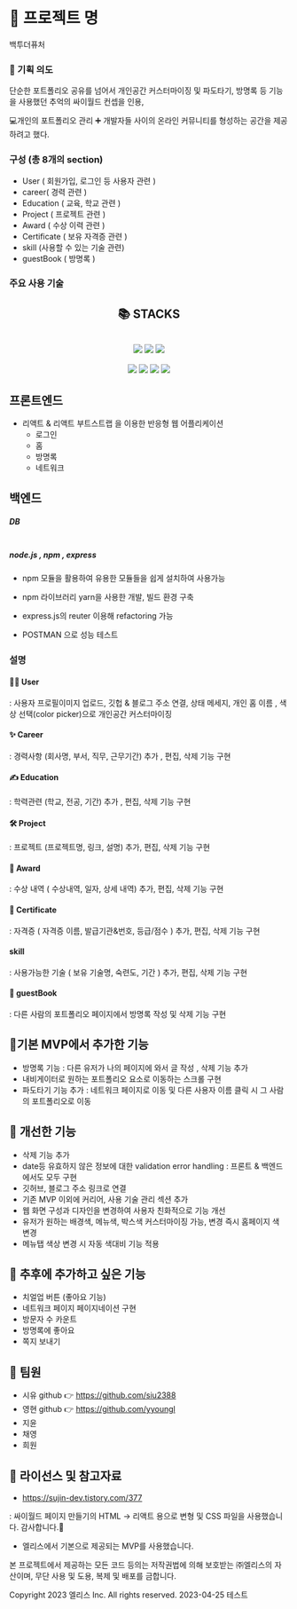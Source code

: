 # 💎 프로젝트 명 


백투더퓨처
### 💎 기획 의도

단순한 포트폴리오 공유를 넘어서 
  개인공간 커스터마이징 및 파도타기, 방명록 등 기능을 사용했던 추억의 싸이월드 컨셉을 인용,
  
💻개인의 포트폴리오 관리 ➕ 개발자들 사이의 온라인 커뮤니티를 형성하는 공간을 제공하려고 했다. 

### 구성 (총 8개의 section)

- User ( 회원가입, 로그인 등 사용자 관련 )
- career( 경력 관련 )
- Education ( 교육, 학교 관련 )
- Project ( 프로젝트 관련 )
- Award ( 수상 이력 관련 )
- Certificate ( 보유 자격증 관련 )
- skill (사용할 수 있는 기술 관련)
- guestBook ( 방명록 )

### 주요 사용 기술
<div align=center><h2>📚 STACKS</h2></div>
<div align="center">
  <br/>  
  <img src="https://img.shields.io/badge/javascript-F7DF1E?style=for-the-badge&logo=javascript&logoColor=black">
  <img src="https://img.shields.io/badge/bootstrap-7952B3?style=for-the-badge&logo=bootstrap&logoColor=white">
  <img src="https://img.shields.io/badge/react-61DAFB?style=for-the-badge&logo=react&logoColor=black">
  <br/>
    
  <br/>
  <img src="https://img.shields.io/badge/node.js-339933?style=for-the-badge&logo=node.js&logoColor=white">
  <img src="https://img.shields.io/badge/express.js-000000?style=for-the-badge&logo=express&logoColor=white">
  <img src="https://img.shields.io/badge/mongoDB-47A248?style=for-the-badge&logo=MongoDB&logoColor=white">
  <img src="https://img.shields.io/badge/Postman-FF6C37?style=for-the-badge&logo=Postman&logoColor=white">
  <br/>
    
</div>

## 프론트엔드 
* 리액트 & 리액트 부트스트랩 을 이용한 반응형 웹 어플리케이션 
  * 로그인
  * 홈 
  * 방명록 
  * 네트워크 

## 백엔드 

##### DB 
<img src="">

##### node.js , npm , express 
* npm 모듈을 활용하여 유용한 모듈들을 쉽게 설치하여 사용가능 
* npm 라이브러리 yarn을 사용한 개발, 빌드 환경 구축
* express.js의 reuter 이용해 refactoring 가능

* POSTMAN 으로 성능 테스트 

### 설명 

####  👩‍💻 User 
  : 사용자 프로필이미지 업로드, 깃헙 & 블로그 주소 연결, 상태 메세지, 개인 홈 이름 , 색상 선택(color picker)으로 개인공간 커스터마이징 

#### ✨ Career 
  : 경력사항 (회사명, 부서, 직무, 근무기간) 추가 , 편집, 삭제 기능 구현
 
#### ✍ Education 
  : 학력관련 (학교, 전공, 기간) 추가 , 편집, 삭제 기능 구현
  
#### 🛠 Project 
  : 프로젝트 (프로젝트명, 링크, 설명) 추가, 편집, 삭제 기능 구현
  
#### 🥇 Award 
  : 수상 내역 ( 수상내역, 일자, 상세 내역) 추가, 편집, 삭제 기능 구현
  
#### 📝 Certificate 
  : 자격증 ( 자격증 이름, 발급기관&번호, 등급/점수 ) 추가, 편집, 삭제 기능 구현 
  
#### skill 
  : 사용가능한 기술 ( 보유 기술명, 숙련도, 기간 ) 추가, 편집, 삭제 기능 구현
  
#### 👭 guestBook 
  : 다른 사람의 포트폴리오 페이지에서 방명록 작성 및 삭제 기능 구현 


## 💎기본 MVP에서 추가한 기능 

- 방명록 기능 : 다른 유저가 나의 페이지에 와서 글 작성 , 삭제 기능 추가  
- 내비게이터로 원하는 포트폴리오 요소로 이동하는 스크롤 구현
- 파도타기 기능 추가 : 네트워크 페이지로 이동 및 다른 사용자 이름 클릭 시 그 사람의 포트폴리오로 이동


## 💎 개선한 기능 

- 삭제 기능 추가 
- date등 유효하지 않은 정보에 대한 validation error handling  : 프론트 & 백엔드에서도 모두 구현 
- 깃허브, 블로그 주소 링크로 연결 
- 기존 MVP 이외에 커리어, 사용 기술 관리 섹션 추가 
- 웹 화면 구성과 디자인을 변경하여 사용자 친화적으로 기능 개선 
- 유저가 원하는 배경색, 메뉴색, 박스색 커스터마이징 가능, 변경 즉시 홈페이지 색 변경
- 메뉴탭 색상 변경 시 자동 색대비 기능 적용


## 💎 추후에 추가하고 싶은 기능
- 치얼업 버튼 (좋아요 기능)
- 네트워크 페이지 페이지네이션 구현 
- 방문자 수 카운트 
- 방명록에 좋아요 
- 쪽지 보내기 


## 💎 팀원 
 * 시유   github 👉 https://github.com/siu2388
 * 영현   github 👉 https://github.com/yyoungl
 * 지윤 
 * 채영 
 * 희원 
 
## 💎 라이선스 및 참고자료 
 - https://sujin-dev.tistory.com/377 

 : 싸이월드 페이지 만들기의 HTML -> 리액트 용으로 변형 및 CSS 파일을 사용했습니다. 감사합니다.🤞 
 
 - 엘리스에서 기본으로 제공되는 MVP를 사용했습니다. 


 본 프로젝트에서 제공하는 모든 코드 등의는 저작권법에 의해 보호받는 ㈜엘리스의 자산이며, 무단 사용 및 도용, 복제 및 배포를 금합니다.

Copyright 2023 엘리스 Inc. All rights reserved.
2023-04-25 테스트


